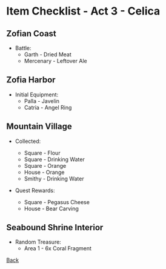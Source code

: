 # Item Checklist - Act 3 - Celica

## Zofian Coast

- Battle:
  - Garth - Dried Meat
  - Mercenary - Leftover Ale

## Zofia Harbor

- Initial Equipment:
  - Palla - Javelin
  - Catria - Angel Ring

## Mountain Village

- Collected:
  - Square - Flour
  - Square - Drinking Water
  - Square - Orange
  - House - Orange
  - Smithy - Drinking Water

- Quest Rewards:
  - Square - Pegasus Cheese
  - House - Bear Carving

## Seabound Shrine Interior

- Random Treasure:
  - Area 1 - 6x Coral Fragment

[Back](README.md)